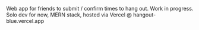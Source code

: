 Web app for friends to submit / confirm times to hang out. Work in progress. \
Solo dev for now, MERN stack, hosted via Vercel @ hangout-blue.vercel.app
